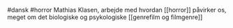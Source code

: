 #dansk #horror 
Mathias Klasen, arbejde med hvordan [[horror]] påvirker os, meget om det biologiske og psykologiske
[[genrefilm og filmgenre]]